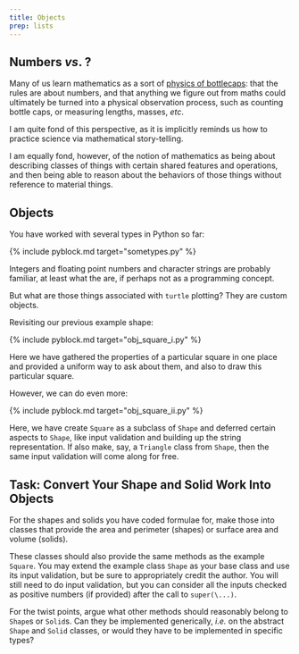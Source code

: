 ```yaml
---
title: Objects
prep: lists
---
```


## Numbers *vs*. ?

Many of us learn mathematics as a sort of [physics of bottlecaps](http://www.cryptonomicon.com/main.html):
that the rules are about numbers, and that anything we figure out from maths
could ultimately be turned into a physical observation process,
such as counting bottle caps, or measuring lengths, masses, *etc*.

I am quite fond of this perspective, as it is implicitly reminds
us how to practice science via mathematical story-telling.

I am equally fond, however, of the notion of mathematics as being about
describing classes of things with certain shared features and operations, and
then being able to reason about the behaviors of those things without
reference to material things.

## Objects

You have worked with several types in Python so far:

{% include pyblock.md target="sometypes.py" %}

Integers and floating point numbers and character strings are probably familiar,
at least what the are, if perhaps not as a programming concept.

But what are those things associated with `turtle` plotting?  They are custom objects.

Revisiting our previous example shape:

{% include pyblock.md target="obj_square_i.py" %}

Here we have gathered the properties of a particular square in one place and
provided a uniform way to ask about them, and also to draw this particular
square.

However, we can do even more:

{% include pyblock.md target="obj_square_ii.py" %}

Here, we have create `Square` as a subclass of `Shape` and deferred certain
aspects to `Shape`, like input validation and building up the string representation.
If also make, say, a `Triangle` class from `Shape`, then the same input validation
will come along for free.

## Task: Convert Your Shape and Solid Work Into Objects

For the shapes and solids you have coded formulae for, make those into classes
that provide the area and perimeter (shapes) or surface area and volume (solids).

These classes should also provide the same methods as the example `Square`.  You
may extend the example class `Shape`  as your base class and use its input validation,
but be sure to appropriately credit the author.  You will still need to do input
validation, but you can consider all the inputs checked as positive numbers (if provided)
after the call to `super(\...)`.

For the twist points, argue what other methods should reasonably belong to
`Shape`s or `Solid`s.  Can they be implemented generically, *i.e.* on the abstract `Shape` and `Solid` classes,
or would they have to be implemented in specific types?
